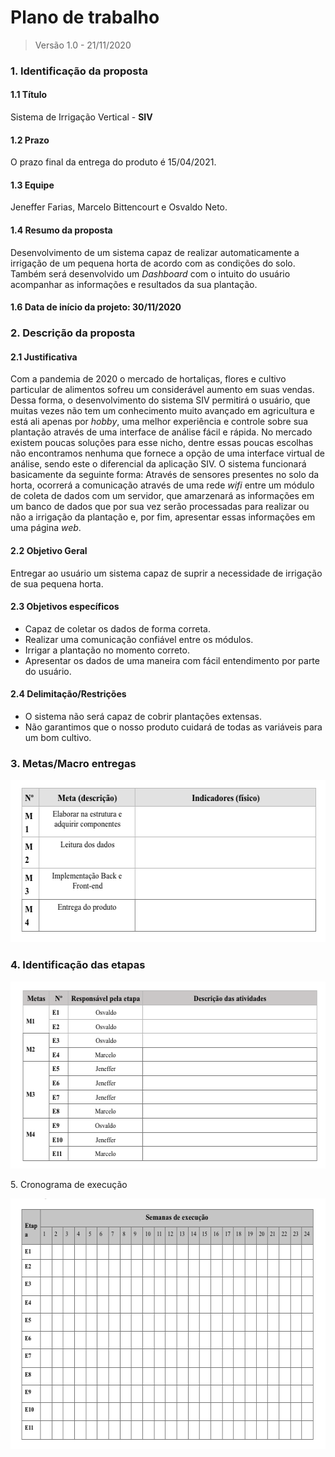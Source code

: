 # Plano de trabalho
> Versão 1.0 - 21/11/2020

### 1. Identificação da proposta
#### 1.1 Título
Sistema de Irrigação Vertical - **SIV**
#### 1.2 Prazo
O prazo final da entrega do produto é 15/04/2021.
#### 1.3 Equipe
Jeneffer Farias, Marcelo Bittencourt e Osvaldo Neto.
#### 1.4 Resumo da proposta
Desenvolvimento de um sistema capaz de realizar automaticamente a irrigação de um pequena horta de 
acordo com as condições do solo. Também será desenvolvido um *Dashboard* com o intuito do usuário 
acompanhar as informações e resultados da sua plantação.
#### 1.6 Data de início da projeto: 30/11/2020

### 2. Descrição da proposta
#### 2.1 Justificativa
Com a pandemia de 2020 o mercado de hortaliças, flores e cultivo particular de alimentos sofreu um 
considerável aumento em suas vendas. Dessa forma, o desenvolvimento do sistema SIV permitirá o usuário,
que muitas vezes não tem um conhecimento muito avançado em agricultura e está ali apenas por *hobby*,
uma melhor experiência e controle sobre sua plantação através de uma interface de análise fácil e rápida.
No mercado existem poucas soluções para esse nicho, dentre essas poucas escolhas não encontramos nenhuma 
que fornece a opção de uma interface virtual de análise, sendo este o diferencial da aplicação SIV.
O sistema funcionará basicamente da seguinte forma: Através de sensores presentes no solo da horta, ocorrerá a
comunicação através de uma rede *wifi* entre um módulo de coleta de dados com um servidor, que amarzenará as informações 
em um banco de dados que por sua vez serão processadas para realizar ou não a irrigação da plantação e, por fim,
apresentar essas informações em uma página *web*.
#### 2.2 Objetivo Geral
Entregar ao usuário um sistema capaz de suprir a necessidade de irrigação de sua pequena horta.
#### 2.3 Objetivos específicos
* Capaz de coletar os dados de forma correta.
* Realizar uma comunicação confiável entre os módulos.
* Irrigar a plantação no momento correto.
* Apresentar os dados de uma maneira com fácil entendimento por parte do usuário.
#### 2.4 Delimitação/Restrições
* O sistema não será capaz de cobrir plantações extensas.
* Não garantimos que o nosso produto cuidará de todas as variáveis para um bom cultivo.

### 3. Metas/Macro entregas

<p align="center">
  <img src="./img/item3.png" alt="alt text" width="568" height="260">
</p>

### 4. Identificação das etapas

<p align="center">
  <img src="./img/item4.png" alt="alt text" width="566" height="299">
</p

### 5. Cronograma de execução

<p align="center">
  <img src="./img/item5.png" alt="alt text" width="573" height="401">
</p

